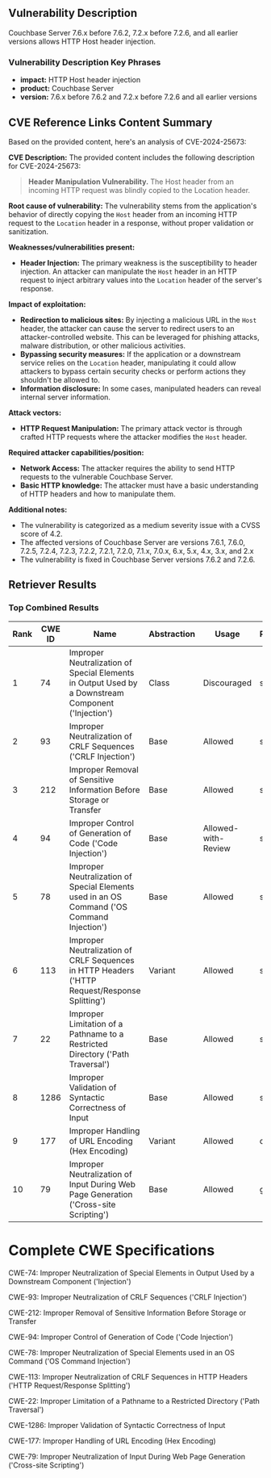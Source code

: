 ## Vulnerability Description
Couchbase Server 7.6.x before 7.6.2, 7.2.x before 7.2.6, and all earlier versions allows HTTP Host header injection.

### Vulnerability Description Key Phrases
- **impact:** HTTP Host header injection
- **product:** Couchbase Server
- **version:** 7.6.x before 7.6.2 and 7.2.x before 7.2.6 and all earlier versions

## CVE Reference Links Content Summary
Based on the provided content, here's an analysis of CVE-2024-25673:

**CVE Description:**
The provided content includes the following description for CVE-2024-25673:
> **Header Manipulation Vulnerability.** The Host header from an incoming HTTP request was blindly copied to the Location header.

**Root cause of vulnerability:**
The vulnerability stems from the application's behavior of directly copying the `Host` header from an incoming HTTP request to the `Location` header in a response, without proper validation or sanitization.

**Weaknesses/vulnerabilities present:**
- **Header Injection:** The primary weakness is the susceptibility to header injection. An attacker can manipulate the `Host` header in an HTTP request to inject arbitrary values into the `Location` header of the server's response.

**Impact of exploitation:**
- **Redirection to malicious sites:** By injecting a malicious URL in the `Host` header, the attacker can cause the server to redirect users to an attacker-controlled website. This can be leveraged for phishing attacks, malware distribution, or other malicious activities.
- **Bypassing security measures:** If the application or a downstream service relies on the `Location` header, manipulating it could allow attackers to bypass certain security checks or perform actions they shouldn't be allowed to.
- **Information disclosure:** In some cases, manipulated headers can reveal internal server information.

**Attack vectors:**
- **HTTP Request Manipulation:** The primary attack vector is through crafted HTTP requests where the attacker modifies the `Host` header.

**Required attacker capabilities/position:**
- **Network Access:** The attacker requires the ability to send HTTP requests to the vulnerable Couchbase Server.
- **Basic HTTP knowledge:** The attacker must have a basic understanding of HTTP headers and how to manipulate them.

**Additional notes:**
- The vulnerability is categorized as a medium severity issue with a CVSS score of 4.2.
- The affected versions of Couchbase Server are versions 7.6.1, 7.6.0, 7.2.5, 7.2.4, 7.2.3, 7.2.2, 7.2.1, 7.2.0, 7.1.x, 7.0.x, 6.x, 5.x, 4.x, 3.x, and 2.x
- The vulnerability is fixed in Couchbase Server versions 7.6.2 and 7.2.6.

## Retriever Results

### Top Combined Results

| Rank | CWE ID | Name | Abstraction | Usage  | Retrievers | Individual Scores |
|------|--------|------|-------------|-------|------------|-------------------|
| 1 | 74 | Improper Neutralization of Special Elements in Output Used by a Downstream Component ('Injection') | Class | Discouraged | sparse | 0.048 |
| 2 | 93 | Improper Neutralization of CRLF Sequences ('CRLF Injection') | Base | Allowed | sparse | 0.043 |
| 3 | 212 | Improper Removal of Sensitive Information Before Storage or Transfer | Base | Allowed | sparse | 0.042 |
| 4 | 94 | Improper Control of Generation of Code ('Code Injection') | Base | Allowed-with-Review | sparse | 0.042 |
| 5 | 78 | Improper Neutralization of Special Elements used in an OS Command ('OS Command Injection') | Base | Allowed | sparse | 0.042 |
| 6 | 113 | Improper Neutralization of CRLF Sequences in HTTP Headers ('HTTP Request/Response Splitting') | Variant | Allowed | sparse | 0.041 |
| 7 | 22 | Improper Limitation of a Pathname to a Restricted Directory ('Path Traversal') | Base | Allowed | sparse | 0.041 |
| 8 | 1286 | Improper Validation of Syntactic Correctness of Input | Base | Allowed | sparse | 0.041 |
| 9 | 177 | Improper Handling of URL Encoding (Hex Encoding) | Variant | Allowed | dense | 0.503 |
| 10 | 79 | Improper Neutralization of Input During Web Page Generation ('Cross-site Scripting') | Base | Allowed | graph | 0.003 |



# Complete CWE Specifications

CWE-74: Improper Neutralization of Special Elements in Output Used by a Downstream Component ('Injection')

CWE-93: Improper Neutralization of CRLF Sequences ('CRLF Injection')

CWE-212: Improper Removal of Sensitive Information Before Storage or Transfer

CWE-94: Improper Control of Generation of Code ('Code Injection')

CWE-78: Improper Neutralization of Special Elements used in an OS Command ('OS Command Injection')

CWE-113: Improper Neutralization of CRLF Sequences in HTTP Headers ('HTTP Request/Response Splitting')

CWE-22: Improper Limitation of a Pathname to a Restricted Directory ('Path Traversal')

CWE-1286: Improper Validation of Syntactic Correctness of Input

CWE-177: Improper Handling of URL Encoding (Hex Encoding)

CWE-79: Improper Neutralization of Input During Web Page Generation ('Cross-site Scripting')